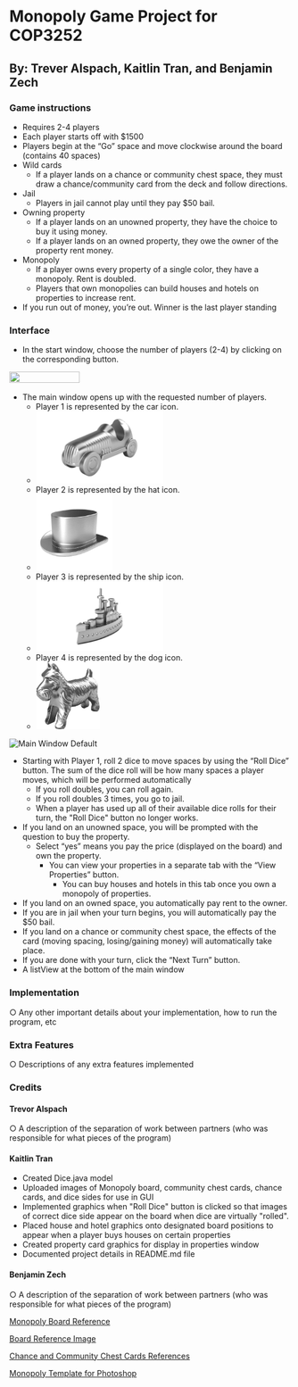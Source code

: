 # Monopoly Game Project for COP3252
## By: Trever Alspach, Kaitlin Tran, and Benjamin Zech

### Game instructions

- Requires 2-4 players
- Each player starts off with $1500
- Players begin at the “Go” space and move clockwise around the board (contains 40 spaces)
- Wild cards
  - If a player lands on a chance or community chest space, they must draw a chance/community card from the deck and follow directions.
- Jail
  - Players in jail cannot play until they pay $50 bail.
- Owning property
  - If a player lands on an unowned property, they have the choice to buy it using money.
  - If a player lands on an owned property, they owe the owner of the property rent money.
- Monopoly
  - If a player owns every property of a single color, they have a monopoly. Rent is doubled.
  - Players that own monopolies can build houses and hotels on properties to increase rent.
- If you run out of money, you’re out. Winner is the last player standing

### Interface

- In the start window, choose the number of players (2-4) by clicking on the corresponding button.

<img src="https://user-images.githubusercontent.com/54950007/144667836-8a8e2941-d794-4c9b-bf54-434e70414cc6.png" width="50%" height="50%"/>

- The main window opens up with the requested number of players.
  - Player 1 is represented by the car icon.
  - <img src="src/main/resources/com/monopoly/cop3252monopoly/images/monopoly_car.png" width="50%" height="50%"/>
  - Player 2 is represented by the hat icon.
  - <img src="src/main/resources/com/monopoly/cop3252monopoly/images/monopoly_hat.png" width="30%" height="30%"/>
  - Player 3 is represented by the ship icon.
  - <img src="src/main/resources/com/monopoly/cop3252monopoly/images/monopoly_ship.png" width="50%" height="50%"/>
  - Player 4 is represented by the dog icon.
  - <img src="src/main/resources/com/monopoly/cop3252monopoly/images/monopoly_dog.png" width="25%" height="25%"/>

![Main Window Default](https://user-images.githubusercontent.com/54950007/144668130-d2bdef08-047e-4878-9ec4-401cd2e612be.png)

- Starting with Player 1, roll 2 dice to move spaces by using the “Roll Dice” button. The sum of the dice roll will be how many spaces a player moves, which will be performed automatically
  - If you roll doubles, you can roll again.
  - If you roll doubles 3 times, you go to jail.
  - When a player has used up all of their available dice rolls for their turn, the "Roll Dice" button no longer works.
- If you land on an unowned space, you will be prompted with the question to buy the property.
  - Select “yes” means you pay the price (displayed on the board) and own the property.
    - You can view your properties in a separate tab with the “View Properties” button.
      - You can buy houses and hotels in this tab once you own a monopoly of properties.
- If you land on an owned space, you automatically pay rent to the owner.
- If you are in jail when your turn begins, you will automatically pay the $50 bail.
- If you land on a chance or community chest space, the effects of the card (moving spacing, losing/gaining money) will automatically take place.
- If you are done with your turn, click the “Next Turn” button.
- A listView at the bottom of the main window 

### Implementation

○ Any other important details about your implementation, how to run the program, etc

### Extra Features

○ Descriptions of any extra features implemented

### Credits

#### Trevor Alspach

○ A description of the separation of work between partners (who was responsible for what
pieces of the program)

#### Kaitlin Tran

- Created Dice.java model
- Uploaded images of Monopoly board, community chest cards, chance cards, and dice sides for use in GUI
- Implemented graphics when "Roll Dice" button is clicked so that images of correct dice side appear on the board when dice are virtually "rolled".
- Placed house and hotel graphics onto designated board positions to appear when a player buys houses on certain properties
- Created property card graphics for display in properties window
- Documented project details in README.md file

#### Benjamin Zech

○ A description of the separation of work between partners (who was responsible for what
pieces of the program)

[Monopoly Board Reference](https://www.amazon.com/Hasbro-00009-482-Monopoly-Board/dp/B00CV5PN2W)

[Board Reference Image](SampleMonopolyBoard.jpg)

[Chance and Community Chest Cards References](https://www.monopolyland.com/list-monopoly-chance-community-chest-cards/)

[Monopoly Template for Photoshop](https://bradfrost.com/blog/post/monopoly-photoshop-template/)
